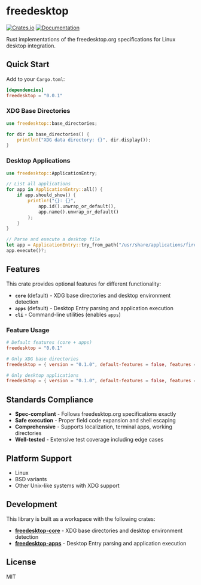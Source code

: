 # freedesktop

[![Crates.io](https://img.shields.io/crates/v/freedesktop.svg)](https://crates.io/crates/freedesktop)
[![Documentation](https://docs.rs/freedesktop/badge.svg)](https://docs.rs/freedesktop)

Rust implementations of the freedesktop.org specifications for Linux desktop integration.

## Quick Start

Add to your `Cargo.toml`:

```toml
[dependencies]
freedesktop = "0.0.1"
```

### XDG Base Directories

```rust
use freedesktop::base_directories;

for dir in base_directories() {
    println!("XDG data directory: {}", dir.display());
}
```

### Desktop Applications

```rust
use freedesktop::ApplicationEntry;

// List all applications
for app in ApplicationEntry::all() {
    if app.should_show() {
        println!("{}: {}", 
            app.id().unwrap_or_default(), 
            app.name().unwrap_or_default()
        );
    }
}

// Parse and execute a desktop file
let app = ApplicationEntry::try_from_path("/usr/share/applications/firefox.desktop")?;
app.execute()?;
```

## Features

This crate provides optional features for different functionality:

- **`core`** (default) - XDG base directories and desktop environment detection
- **`apps`** (default) - Desktop Entry parsing and application execution  
- **`cli`** - Command-line utilities (enables `apps`)

### Feature Usage

```toml
# Default features (core + apps)
freedesktop = "0.0.1"

# Only XDG base directories
freedesktop = { version = "0.1.0", default-features = false, features = ["core"] }

# Only desktop applications
freedesktop = { version = "0.1.0", default-features = false, features = ["apps"] }
```

## Standards Compliance

- **Spec-compliant** - Follows freedesktop.org specifications exactly
- **Safe execution** - Proper field code expansion and shell escaping
- **Comprehensive** - Supports localization, terminal apps, working directories
- **Well-tested** - Extensive test coverage including edge cases

## Platform Support

- Linux
- BSD variants  
- Other Unix-like systems with XDG support

## Development

This library is built as a workspace with the following crates:

- **[freedesktop-core](./freedesktop-core)** - XDG base directories and desktop environment detection
- **[freedesktop-apps](./freedesktop-apps)** - Desktop Entry parsing and application execution

## License

MIT